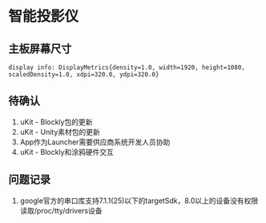# 智能投影仪

## 主板屏幕尺寸

```
display info: DisplayMetrics{density=1.0, width=1920, height=1080, scaledDensity=1.0, xdpi=320.0, ydpi=320.0}
```

## 待确认

1. uKit - Blockly包的更新
2. uKit - Unity素材包的更新
3. App作为Launcher需要供应商系统开发人员协助
4. uKit - Blockly和涂鸦硬件交互

## 问题记录

1. google官方的串口库支持7.1.1(25)以下的targetSdk，8.0以上的设备没有权限读取/proc/tty/drivers设备